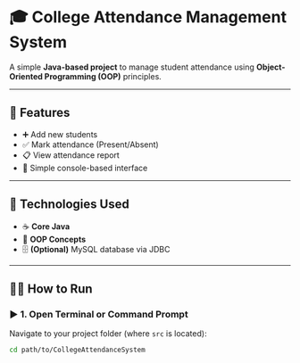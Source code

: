 # 🎓 College Attendance Management System

A simple **Java-based project** to manage student attendance using **Object-Oriented Programming (OOP)** principles.

---

## 🚀 Features
- ➕ Add new students  
- ✅ Mark attendance (Present/Absent)  
- 📋 View attendance report  
- 🧱 Simple console-based interface  

---

## 🧰 Technologies Used
- ☕ **Core Java**
- 🧠 **OOP Concepts**
- 🗄️ **(Optional)** MySQL database via JDBC

---

## 🧑‍💻 How to Run

### ▶️ 1. Open Terminal or Command Prompt
Navigate to your project folder (where `src` is located):

```bash
cd path/to/CollegeAttendanceSystem

